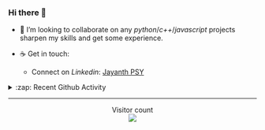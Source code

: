 ### Hi there 👋

<!-- - 🛠 I’m currently interning at [Tower Research Capital](https://www.tower-research.com/) in Core Engineering division. -->

- 👯 I’m looking to collaborate on any *python*/*c++*/*javascript* projects sharpen my skills and get some experience.

- ☕ Get in touch:
  +  Connect on *Linkedin*: [Jayanth PSY](https://www.linkedin.com/in/jayanth-p-b3924812a/)

<!--- ⚡ Fun fact: *Python* is older than *C++* and *Java*. -->

<!-- - :memo: The languages I use these days: 

<img src="https://wakatime.com/share/@j_tesla/e1311265-6285-4c3b-93d5-095ff9619aaf.png" width="700"/>
 -->
<details>
  <summary>:zap: Recent Github Activity</summary>
  
<!--START_SECTION:activity-->
1. 🎉 Merged PR [#167](https://github.com/j-tesla/blog-list/pull/167) in [j-tesla/blog-list](https://github.com/j-tesla/blog-list)
2. 🎉 Merged PR [#168](https://github.com/j-tesla/blog-list/pull/168) in [j-tesla/blog-list](https://github.com/j-tesla/blog-list)
3. 🎉 Merged PR [#166](https://github.com/j-tesla/blog-list/pull/166) in [j-tesla/blog-list](https://github.com/j-tesla/blog-list)
4. 🎉 Merged PR [#11](https://github.com/j-tesla/music-tube-server/pull/11) in [j-tesla/music-tube-server](https://github.com/j-tesla/music-tube-server)
5. 🎉 Merged PR [#10](https://github.com/j-tesla/music-tube-server/pull/10) in [j-tesla/music-tube-server](https://github.com/j-tesla/music-tube-server)
<!--END_SECTION:activity-->

</details>

-----

<p align="center"> 
  Visitor count<br>
  <img src="https://profile-counter.glitch.me/j-tesla/count.svg" />
</p>












<!--
**j-tesla/j-tesla** is a ✨ _special_ ✨ repository because its `README.md` (this file) appears on your GitHub profile.

Here are some ideas to get you started:

- 🔭 I’m currently working on ...
- 🌱 I’m currently learning ...
- 👯 I’m looking to collaborate on ...
- 🤔 I’m looking for help with ...
- 💬 Ask me about ...
- 📫 How to reach me: ...
- 😄 Pronouns: ...
- ⚡ Fun fact: ...
-->

